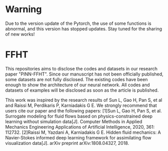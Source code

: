 # Warning
Due to the version update of the Pytorch, the use of some functions is abnormal, and this version has stopped updates.
Stay tuned for the sharing of new works!


# FFHT
This repositories aims to disclose the codes and datasets in our research paper "PINN-FFHT". 
Since our manuscript has not been officially published, some datasets are not fully disclosed.
The existing codes have been enough to show the architecture of our neural network.
All codes and datasets of examples will be disclosed as soon as the article is published.

This work was inspired by the research results of Sun L, Gao H, Pan S, et al and Raissi M, Perdikaris P, Karniadakis G E.
We strongly recommend that users cite our paper and the following papers:
[1]Sun L, Gao H, Pan S, et al. Surrogate modeling for fluid flows based on physics-constrained deep learning without simulation data[J]. Computer Methods in Applied Mechanics Engineering Applications of Artificial Intelligence, 2020, 361: 112732.
[2]Raissi M, Yazdani A, Karniadakis G E. Hidden fluid mechanics: A Navier-Stokes informed deep learning framework for assimilating flow visualization data[J]. arXiv preprint arXiv:1808.04327, 2018.

